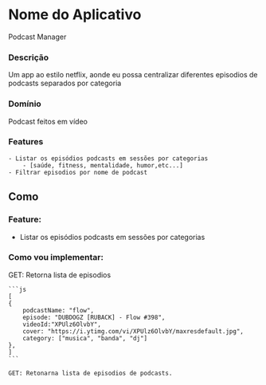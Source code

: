 # Nome do Aplicativo
Podcast Manager

### Descrição
Um app ao estilo netflix, aonde eu possa centralizar diferentes episodios de podcasts separados por categoria

### Domínio
Podcast feitos em vídeo

### Features
	- Listar os episódios podcasts em sessões por categorias
		- [saúde, fitness, mentalidade, humor,etc...]
	- Filtrar episodios por nome de podcast


## Como

### Feature:

 - Listar os episódios podcasts em sessões por categorias

### Como vou implementar:
 GET: Retorna lista de episodios
 
	```js
	[
	{
		podcastName: "flow",
		episode: "DUBDOGZ [RUBACK] - Flow #398",
		videoId:"XPUlz6OlvbY",
		cover: "https://i.ytimg.com/vi/XPUlz6OlvbY/maxresdefault.jpg",
		category: ["musica", "banda", "dj"]
	},
	]
	```

	GET: Retonarna lista de episodios de podcasts.
